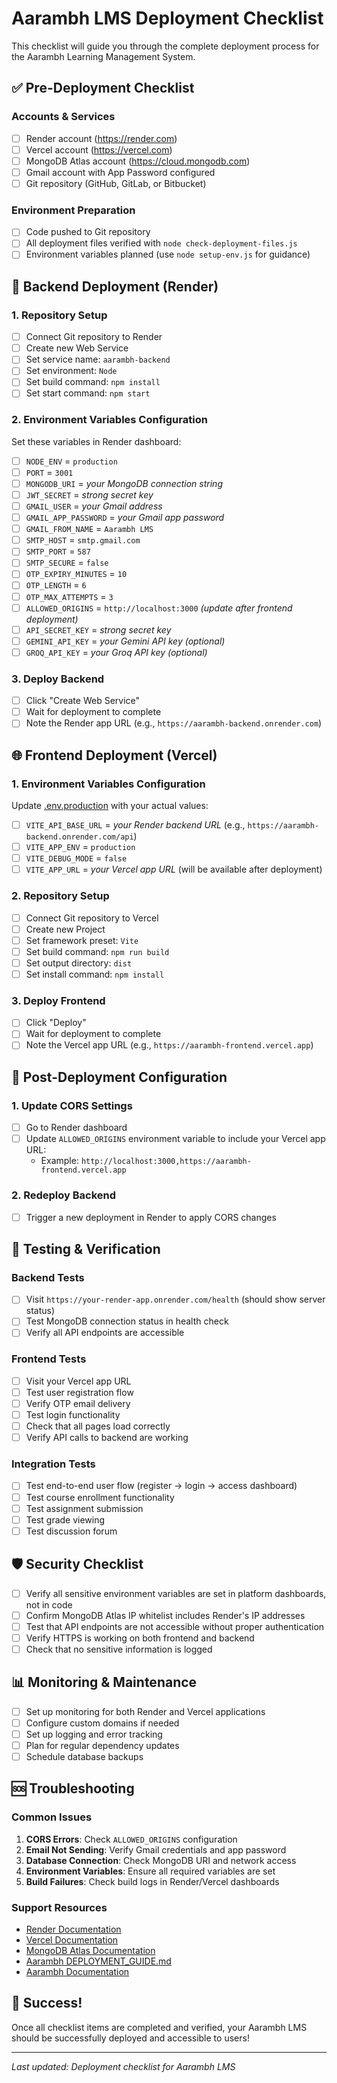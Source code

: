 # Aarambh LMS Deployment Checklist

This checklist will guide you through the complete deployment process for the Aarambh Learning Management System.

## ✅ Pre-Deployment Checklist

### Accounts & Services
- [ ] Render account (https://render.com)
- [ ] Vercel account (https://vercel.com)
- [ ] MongoDB Atlas account (https://cloud.mongodb.com)
- [ ] Gmail account with App Password configured
- [ ] Git repository (GitHub, GitLab, or Bitbucket)

### Environment Preparation
- [ ] Code pushed to Git repository
- [ ] All deployment files verified with `node check-deployment-files.js`
- [ ] Environment variables planned (use `node setup-env.js` for guidance)

## 🚀 Backend Deployment (Render)

### 1. Repository Setup
- [ ] Connect Git repository to Render
- [ ] Create new Web Service
- [ ] Set service name: `aarambh-backend`
- [ ] Set environment: `Node`
- [ ] Set build command: `npm install`
- [ ] Set start command: `npm start`

### 2. Environment Variables Configuration
Set these variables in Render dashboard:

- [ ] `NODE_ENV` = `production`
- [ ] `PORT` = `3001`
- [ ] `MONGODB_URI` = *your MongoDB connection string*
- [ ] `JWT_SECRET` = *strong secret key*
- [ ] `GMAIL_USER` = *your Gmail address*
- [ ] `GMAIL_APP_PASSWORD` = *your Gmail app password*
- [ ] `GMAIL_FROM_NAME` = `Aarambh LMS`
- [ ] `SMTP_HOST` = `smtp.gmail.com`
- [ ] `SMTP_PORT` = `587`
- [ ] `SMTP_SECURE` = `false`
- [ ] `OTP_EXPIRY_MINUTES` = `10`
- [ ] `OTP_LENGTH` = `6`
- [ ] `OTP_MAX_ATTEMPTS` = `3`
- [ ] `ALLOWED_ORIGINS` = `http://localhost:3000` *(update after frontend deployment)*
- [ ] `API_SECRET_KEY` = *strong secret key*
- [ ] `GEMINI_API_KEY` = *your Gemini API key (optional)*
- [ ] `GROQ_API_KEY` = *your Groq API key (optional)*

### 3. Deploy Backend
- [ ] Click "Create Web Service"
- [ ] Wait for deployment to complete
- [ ] Note the Render app URL (e.g., `https://aarambh-backend.onrender.com`)

## 🌐 Frontend Deployment (Vercel)

### 1. Environment Variables Configuration
Update [.env.production](.env.production) with your actual values:

- [ ] `VITE_API_BASE_URL` = *your Render backend URL* (e.g., `https://aarambh-backend.onrender.com/api`)
- [ ] `VITE_APP_ENV` = `production`
- [ ] `VITE_DEBUG_MODE` = `false`
- [ ] `VITE_APP_URL` = *your Vercel app URL* (will be available after deployment)

### 2. Repository Setup
- [ ] Connect Git repository to Vercel
- [ ] Create new Project
- [ ] Set framework preset: `Vite`
- [ ] Set build command: `npm run build`
- [ ] Set output directory: `dist`
- [ ] Set install command: `npm install`

### 3. Deploy Frontend
- [ ] Click "Deploy"
- [ ] Wait for deployment to complete
- [ ] Note the Vercel app URL (e.g., `https://aarambh-frontend.vercel.app`)

## 🔁 Post-Deployment Configuration

### 1. Update CORS Settings
- [ ] Go to Render dashboard
- [ ] Update `ALLOWED_ORIGINS` environment variable to include your Vercel app URL:
  - Example: `http://localhost:3000,https://aarambh-frontend.vercel.app`

### 2. Redeploy Backend
- [ ] Trigger a new deployment in Render to apply CORS changes

## 🧪 Testing & Verification

### Backend Tests
- [ ] Visit `https://your-render-app.onrender.com/health` (should show server status)
- [ ] Test MongoDB connection status in health check
- [ ] Verify all API endpoints are accessible

### Frontend Tests
- [ ] Visit your Vercel app URL
- [ ] Test user registration flow
- [ ] Verify OTP email delivery
- [ ] Test login functionality
- [ ] Check that all pages load correctly
- [ ] Verify API calls to backend are working

### Integration Tests
- [ ] Test end-to-end user flow (register → login → access dashboard)
- [ ] Test course enrollment functionality
- [ ] Test assignment submission
- [ ] Test grade viewing
- [ ] Test discussion forum

## 🛡️ Security Checklist

- [ ] Verify all sensitive environment variables are set in platform dashboards, not in code
- [ ] Confirm MongoDB Atlas IP whitelist includes Render's IP addresses
- [ ] Test that API endpoints are not accessible without proper authentication
- [ ] Verify HTTPS is working on both frontend and backend
- [ ] Check that no sensitive information is logged

## 📊 Monitoring & Maintenance

- [ ] Set up monitoring for both Render and Vercel applications
- [ ] Configure custom domains if needed
- [ ] Set up logging and error tracking
- [ ] Plan for regular dependency updates
- [ ] Schedule database backups

## 🆘 Troubleshooting

### Common Issues
1. **CORS Errors**: Check `ALLOWED_ORIGINS` configuration
2. **Email Not Sending**: Verify Gmail credentials and app password
3. **Database Connection**: Check MongoDB URI and network access
4. **Environment Variables**: Ensure all required variables are set
5. **Build Failures**: Check build logs in Render/Vercel dashboards

### Support Resources
- [Render Documentation](https://render.com/docs)
- [Vercel Documentation](https://vercel.com/docs)
- [MongoDB Atlas Documentation](https://docs.atlas.mongodb.com/)
- [Aarambh DEPLOYMENT_GUIDE.md](DEPLOYMENT_GUIDE.md)
- [Aarambh Documentation](README.md)

## 🎉 Success!

Once all checklist items are completed and verified, your Aarambh LMS should be successfully deployed and accessible to users!

---

*Last updated: Deployment checklist for Aarambh LMS*
